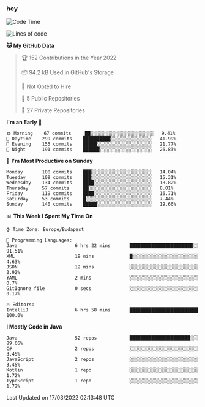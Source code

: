 ### hey

<!--START_SECTION:waka-->
![Code Time](http://img.shields.io/badge/Code%20Time-632%20hrs%2037%20mins-blue)

![Lines of code](https://img.shields.io/badge/From%20Hello%20World%20I%27ve%20Written-487%20Thousand%20lines%20of%20code-blue)

**🐱 My GitHub Data** 

> 🏆 152 Contributions in the Year 2022
 > 
> 📦 94.2 kB Used in GitHub's Storage 
 > 
> 🚫 Not Opted to Hire
 > 
> 📜 5 Public Repositories 
 > 
> 🔑 27 Private Repositories  
 > 
**I'm an Early 🐤** 

```text
🌞 Morning    67 commits     ██░░░░░░░░░░░░░░░░░░░░░░░   9.41% 
🌆 Daytime    299 commits    ██████████░░░░░░░░░░░░░░░   41.99% 
🌃 Evening    155 commits    █████░░░░░░░░░░░░░░░░░░░░   21.77% 
🌙 Night      191 commits    ██████░░░░░░░░░░░░░░░░░░░   26.83%

```
📅 **I'm Most Productive on Sunday** 

```text
Monday       100 commits    ███░░░░░░░░░░░░░░░░░░░░░░   14.04% 
Tuesday      109 commits    ███░░░░░░░░░░░░░░░░░░░░░░   15.31% 
Wednesday    134 commits    ████░░░░░░░░░░░░░░░░░░░░░   18.82% 
Thursday     57 commits     ██░░░░░░░░░░░░░░░░░░░░░░░   8.01% 
Friday       119 commits    ████░░░░░░░░░░░░░░░░░░░░░   16.71% 
Saturday     53 commits     █░░░░░░░░░░░░░░░░░░░░░░░░   7.44% 
Sunday       140 commits    █████░░░░░░░░░░░░░░░░░░░░   19.66%

```


📊 **This Week I Spent My Time On** 

```text
⌚︎ Time Zone: Europe/Budapest

💬 Programming Languages: 
Java                     6 hrs 22 mins       ███████████████████████░░   91.51% 
XML                      19 mins             █░░░░░░░░░░░░░░░░░░░░░░░░   4.63% 
JSON                     12 mins             ░░░░░░░░░░░░░░░░░░░░░░░░░   2.92% 
YAML                     2 mins              ░░░░░░░░░░░░░░░░░░░░░░░░░   0.7% 
GitIgnore file           0 secs              ░░░░░░░░░░░░░░░░░░░░░░░░░   0.17%

🔥 Editors: 
IntelliJ                 6 hrs 58 mins       █████████████████████████   100.0%

```

**I Mostly Code in Java** 

```text
Java                     52 repos            ██████████████████████░░░   89.66% 
C#                       2 repos             ░░░░░░░░░░░░░░░░░░░░░░░░░   3.45% 
JavaScript               2 repos             ░░░░░░░░░░░░░░░░░░░░░░░░░   3.45% 
Kotlin                   1 repo              ░░░░░░░░░░░░░░░░░░░░░░░░░   1.72% 
TypeScript               1 repo              ░░░░░░░░░░░░░░░░░░░░░░░░░   1.72%

```



 Last Updated on 17/03/2022 02:13:48 UTC
<!--END_SECTION:waka-->
